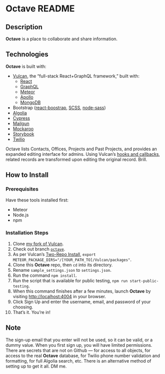 # **Octave** README

## Description

**Octave** is a place to collaborate and share information.

## Technologies

**Octave** is built with:

- [Vulcan](http://vulcanjs.org/), the “full-stack React+GraphQL framework,”
built with:
  - [React](https://reactjs.org/)
  - [GraphQL](https://graphql.org/)
  - [Meteor](https://www.meteor.com/)
  - [Apollo](https://www.apollographql.com/)
  - [MongoDB](https://www.mongodb.com/)
- Bootstrap ([react-boostrap](https://react-bootstrap.github.io/),
[SCSS](https://sass-lang.com/documentation/syntax#scss), [node-sass](https://github.com/sass/node-sass))
- [Algolia](https://www.algolia.com/)
- [Cypress](https://cypress.io/)
- [Mailgun](https://www.mailgun.com/)
- [Mockaroo](https://mockaroo.com/)
- [Storybook](https://storybook.js.org/)
- [Twilio](https://www.twilio.com/)

Octave lists Contacts, Offices, Projects and Past Projects, and provides an
expanded editing interface for admins. Using Vulcan’s
[hooks and callbacks](https://docs.vulcanjs.org/callbacks.html), related records
are transformed upon editing the original record. Brill.

## How to Install

### Prerequisites

Have these tools installed first:

- Meteor
- Node.js
- npm

### Installation Steps

1. Clone [my fork of Vulcan](https://github.com/kevinashworth/Vulcan).
2. Check out branch [`octave`](https://github.com/kevinashworth/Vulcan/tree/Octave).
3. As per Vulcan’s [Two-Repo Install](https://docs.vulcanjs.org/#Two-Repo-Install-Optional), `export METEOR_PACKAGE_DIRS="/[YOUR_PATH_TO]/Vulcan/packages"`.
4. Clone this **Octave** repo, then `cd` into its directory.
5. Rename `sample_settings.json` to `settings.json`.
6. Run the command `npm install`.
7. Run the script that is available for public testing, `npm run start-public-testing`.
8. When this command finishes after a few minutes, launch **Octave** by visiting <http://localhost:4004> in your browser.
9. Click Sign Up and enter the username, email, and password of your choosing.
10. That’s it. You’re in!

## Note

The sign-up email that you enter will not be used, so it can be valid, or a dummy value.
When you first sign up, you will have limited permissions.
There are secrets that are not on Github — for access to all objects, for access to the real **Octave** database, for Twilio
phone number validation and formatting, for full Algolia search, etc.
There is an alternative method of setting up to get it all. DM me.
